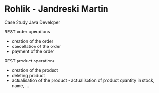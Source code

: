 # Rohlik - Jandreski Martin

Case Study Java Developer


REST order operations
- creation of the order
- cancellation of the order
- payment of the order

REST product operations
- creation of the product
- deleting product
- actualisation of the product - actualisation of product quantity in stock, name, ...

